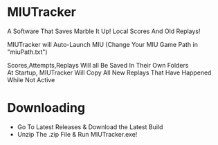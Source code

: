 # MIUTracker
A Software That Saves Marble It Up! Local Scores And Old Replays!  

MIUTracker will Auto-Launch MIU (Change Your MIU Game Path in "miuPath.txt")  

Scores,Attempts,Replays Will all Be Saved In Their Own Folders  
At Startup, MIUTracker Will Copy All New Replays That Have Happened While Not Active  

# Downloading
- Go To Latest Releases & Download the Latest Build  
- Unzip The .zip File & Run MIUTracker.exe!
